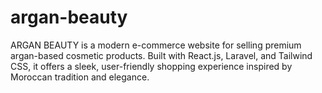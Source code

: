 # argan-beauty
ARGAN BEAUTY is a modern e-commerce website for selling premium argan-based cosmetic products. Built with React.js, Laravel, and Tailwind CSS, it offers a sleek, user-friendly shopping experience inspired by Moroccan tradition and elegance.
